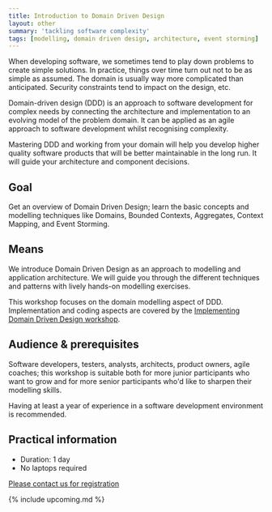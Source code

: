 ```yaml
---
title: Introduction to Domain Driven Design
layout: other
summary: 'tackling software complexity'
tags: [modelling, domain driven design, architecture, event storming]
---
```


When developing software, we sometimes tend to play down problems to create
simple solutions. In practice, things over time turn out not to be as simple as
assumed. The domain is usually way more complicated than anticipated. Security
constraints tend to impact on the design, etc.

Domain-driven design (DDD) is an approach to software development for complex
needs by connecting the architecture and implementation to an evolving model of
the problem domain. It can be applied as an agile approach to software
development whilst recognising complexity.

Mastering DDD and working from your domain will help you develop higher quality
software products that will be better maintainable in the long run. It will
guide your architecture and component decisions.

## Goal

Get an overview of Domain Driven Design; learn the basic concepts and modelling
techniques like Domains, Bounded Contexts, Aggregates, Context Mapping, and
Event Storming.

## Means

We introduce Domain Driven Design as an approach to modelling and application
architecture. We will guide you through the different techniques and patterns
with lively hands-on modelling exercises. 

This workshop focuses on the domain modelling aspect of DDD. Implementation and
coding aspects are covered by the [Implementing Domain Driven Design workshop](/training/implementing-ddd).

## Audience & prerequisites

Software developers, testers, analysts, architects, product owners, agile
coaches; this workshop is suitable both for more junior participants who want to
grow and for more senior participants who'd like to sharpen their modelling
skills.

Having at least a year of experience in a software development environment is
recommended.

## Practical information

* Duration: 1 day
* No laptops required

[Please contact us for registration](/contact)

{% include upcoming.md %}
